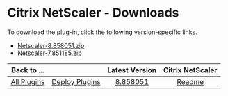 
# Citrix NetScaler - Downloads

To download the plug-in, click the following version-specific links.
- [Netscaler-8.858051.zip](https://raw.githubusercontent.com/UrbanCode/IBM-UCD-PLUGINS/main/files/Netscaler/Netscaler-8.858051.zip)
- [Netscaler-7.851185.zip](https://raw.githubusercontent.com/UrbanCode/IBM-UCD-PLUGINS/main/files/Netscaler/Netscaler-7.851185.zip)

|Back to ...||Latest Version|Citrix NetScaler |
| :---: | :---: | :---: | :---: |
|[All Plugins](../../index.md)|[Deploy Plugins](../README.md)|[8.858051](https://raw.githubusercontent.com/UrbanCode/IBM-UCD-PLUGINS/main/files/Netscaler/Netscaler-8.858051.zip)|[Readme](README.md)|
